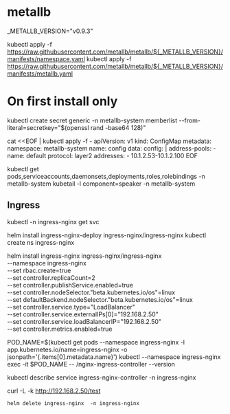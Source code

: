 
# metallb

_METALLB_VERSION="v0.9.3" 

kubectl apply -f https://raw.githubusercontent.com/metallb/metallb/${_METALLB_VERSION}/manifests/namespace.yaml
kubectl apply -f https://raw.githubusercontent.com/metallb/metallb/${_METALLB_VERSION}/manifests/metallb.yaml
# On first install only
kubectl create secret generic -n metallb-system memberlist --from-literal=secretkey="$(openssl rand -base64 128)"
 

cat <<EOF | kubectl apply -f -
apiVersion: v1
kind: ConfigMap
metadata:
  namespace: metallb-system
  name: config
data:
  config: |
    address-pools:
    - name: default
      protocol: layer2
      addresses:
      - 10.1.2.53-10.1.2.100
EOF

kubectl get pods,serviceaccounts,daemonsets,deployments,roles,rolebindings -n metallb-system
kubetail -l component=speaker -n metallb-system

## Ingress 
 kubectl -n ingress-nginx get svc


 helm install ingress-nginx-deploy ingress-nginx/ingress-nginx
kubectl create ns ingress-nginx

 helm install ingress-nginx ingress-nginx/ingress-nginx \
    --namespace ingress-nginx \
    --set rbac.create=true \
    --set controller.replicaCount=2 \
    --set controller.publishService.enabled=true \
    --set controller.nodeSelector."beta\.kubernetes\.io/os"=linux \
    --set defaultBackend.nodeSelector."beta\.kubernetes\.io/os"=linux \
    --set controller.service.type="LoadBalancer" \
    --set controller.service.externalIPs[0]="192.168.2.50" \
    --set controller.service.loadBalancerIP="192.168.2.50" \
    --set controller.metrics.enabled=true  

POD_NAME=$(kubectl get pods  --namespace ingress-nginx -l app.kubernetes.io/name=ingress-nginx -o jsonpath='{.items[0].metadata.name}')
kubectl --namespace ingress-nginx exec -it $POD_NAME -- /nginx-ingress-controller --version

kubectl describe service ingress-nginx-controller -n ingress-nginx

curl -L -k http://192.168.2.50/test

    helm delete ingress-nginx  -n ingress-nginx